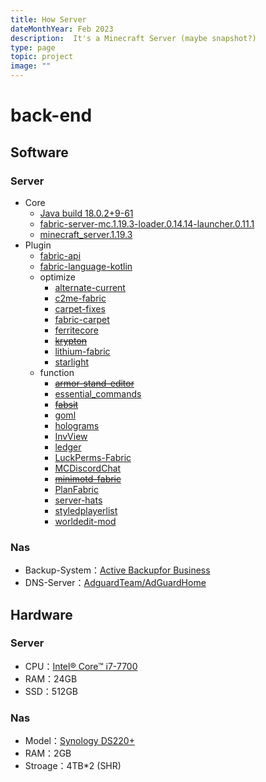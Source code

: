 ```yaml
---
title: How Server
dateMonthYear: Feb 2023
description:  It's a Minecraft Server (maybe snapshot?)
type: page
topic: project
image: ""
---
```

# back-end
## Software
### Server
* Core
  * [Java build 18.0.2+9-61](https://www.oracle.com/tw/java/technologies/downloads/)
  * [fabric-server-mc.1.19.3-loader.0.14.14-launcher.0.11.1](https://github.com/FabricMC/fabric-loader)
  * [minecraft_server.1.19.3](https://www.minecraft.net/zh-hant/download/server)
* Plugin
  * [fabric-api](https://github.com/FabricMC/fabric)
  * [fabric-language-kotlin](https://github.com/FabricMC/fabric-language-kotlin)
  * optimize
    * [alternate-current](https://github.com/SpaceWalkerRS/alternate-current)
    * [c2me-fabric](https://github.com/RelativityMC/C2ME-fabric)
    * [carpet-fixes](https://github.com/fxmorin/carpet-fixes)
    * [fabric-carpet](https://github.com/gnembon/fabric-carpet)
    * [ferritecore](https://github.com/malte0811/FerriteCore)
    * ~~[krypton](https://github.com/astei/krypton)~~
    * [lithium-fabric](https://github.com/CaffeineMC/lithium-fabric)
    * [starlight](https://github.com/PaperMC/Starlight)
  * function
    * ~~[armor-stand-editor](https://github.com/Patbox/ArmorStandEditor)~~
    * [essential_commands](https://github.com/John-Paul-R/Essential-Commands)
    * ~~[fabsit](https://github.com/fill1890/FabSit)~~
    * [goml](https://github.com/Patbox/get-off-my-lawn-reserved)
    * [holograms](https://github.com/Patbox/Holograms)
    * [InvView](https://github.com/PotatoPresident/InvView)
    * [ledger](https://github.com/QuiltServerTools/Ledger)
    * [LuckPerms-Fabric](https://github.com/LuckPerms/LuckPerms)
    * [MCDiscordChat](https://github.com/Xujiayao/MCDiscordChat)
    * ~~[minimotd-fabric](https://github.com/jpenilla/MiniMOTD)~~
    * [PlanFabric](https://github.com/plan-player-analytics/Plan)
    * [server-hats](https://github.com/WerDei/Server-Hats)
    * [styledplayerlist](https://github.com/Patbox/StyledPlayerList)
    * [worldedit-mod](https://github.com/EngineHub/WorldEdit)

### Nas
* Backup-System：[Active Backupfor Business](https://www.synology.com/zh-tw/dsm/feature/active-backup-business/pc)
* DNS-Server：[AdguardTeam/AdGuardHome](https://github.com/AdguardTeam/AdGuardHome)
## Hardware
### Server
* CPU：[Intel® Core™ i7-7700](https://www.intel.com.tw/content/www/tw/zh/products/sku/97128/intel-core-i77700-processor-8m-cache-up-to-4-20-ghz/specifications.html)
* RAM：24GB
* SSD：512GB

### Nas
* Model：[Synology DS220+](https://www.synology.com/zh-tw/products/DS220+)
* RAM：2GB
* Stroage：4TB\*2 (SHR)